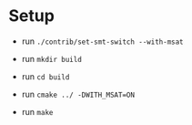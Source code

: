 # Setup

* run `./contrib/set-smt-switch --with-msat`

* run `mkdir build`
* run `cd build`
* run `cmake ../ -DWITH_MSAT=ON`
* run `make`

